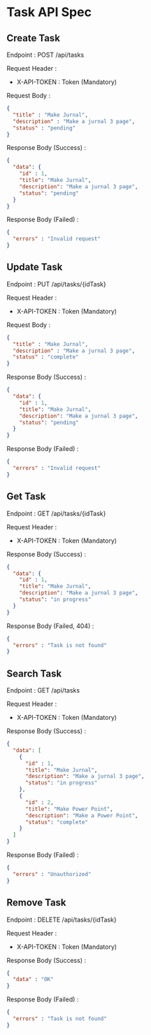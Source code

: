 # Task API Spec

## Create Task

Endpoint : POST /api/tasks

Request Header :

- X-API-TOKEN : Token (Mandatory)

Request Body :

```json
{
  "title" : "Make Jurnal",
  "description" : "Make a jurnal 3 page",
  "status" : "pending"
}
```

Response Body (Success) : 

```json
{
  "data": {
    "id" : 1,
    "title": "Make Jurnal",
    "description": "Make a jurnal 3 page",
    "status": "pending"
  }
}
```

Response Body (Failed) :

```json
{
  "errors" : "Invalid request"
}
```

## Update Task

Endpoint : PUT /api/tasks/{idTask}

Request Header :

- X-API-TOKEN : Token (Mandatory)

Request Body :

```json
{
  "title" : "Make Jurnal",
  "description" : "Make a jurnal 3 page",
  "status" : "complete"
}
```

Response Body (Success) :

```json
{
  "data": {
    "id" : 1,
    "title": "Make Jurnal",
    "description": "Make a jurnal 3 page",
    "status": "pending"
  }
}
```

Response Body (Failed) :

```json
{
  "errors" : "Invalid request"
}
```

## Get Task

Endpoint : GET /api/tasks/{idTask}

Request Header :

- X-API-TOKEN : Token (Mandatory)

Response Body (Success) :

```json
{
  "data": {
    "id" : 1,
    "title": "Make Jurnal",
    "description": "Make a jurnal 3 page",
    "status": "in progress"
  }
}
```

Response Body (Failed, 404) :

```json
{
  "errors" : "Task is not found"
}
```

## Search Task

Endpoint : GET /api/tasks

Request Header :

- X-API-TOKEN : Token (Mandatory)

Response Body (Success) :

```json
{
  "data": [
    {
      "id" : 1,
      "title": "Make Jurnal",
      "description": "Make a jurnal 3 page",
      "status": "in progress"
    },
    {
      "id" : 2,
      "title": "Make Power Point",
      "description": "Make a Power Point",
      "status": "complete"
    }
  ]
}
```

Response Body (Failed) :

```json
{
  "errors" : "Unauthorized"
}
```

## Remove Task

Endpoint : DELETE /api/tasks/{idTask}

Request Header :

- X-API-TOKEN : Token (Mandatory)

Response Body (Success) :

```json
{
  "data" : "OK"
}
```

Response Body (Failed) :

```json
{
  "errors" : "Task is not found"
}
```
